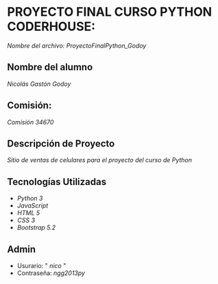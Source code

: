 # PROYECTO FINAL CURSO PYTHON CODERHOUSE: 
*Nombre del archivo: ProyectoFinalPython_Godoy*

## Nombre del alumno
*Nicolás Gastón Godoy*

## Comisión: 
*Comisión 34670*

## Descripción de Proyecto
*Sitio de ventas de celulares para el proyecto del curso de Python* 

## Tecnologías Utilizadas
- *Python 3*
- *JavaScript*
- *HTML 5*
- *CSS 3*
- *Bootstrap 5.2*

## Admin
- Usurario: "  _nico_  "
- Contraseña: *ngg2013py*
